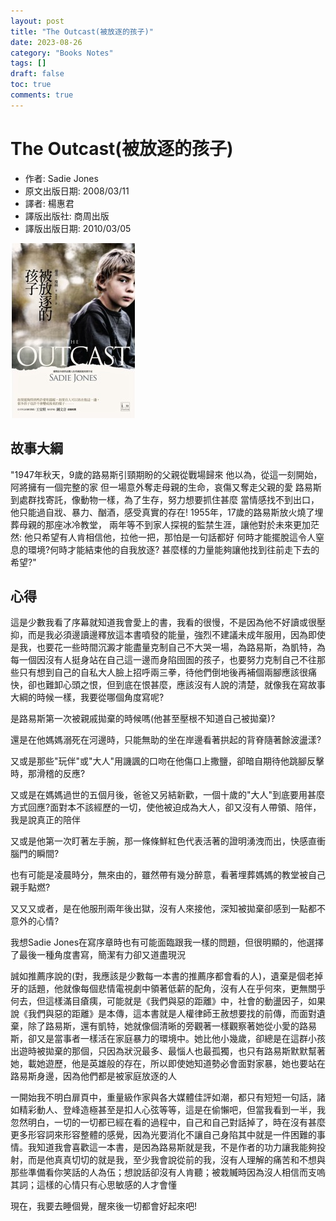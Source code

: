 ```yaml
---
layout: post
title: "The Outcast(被放逐的孩子)"
date: 2023-08-26
category: "Books Notes"
tags: []
draft: false
toc: true
comments: true
---
```


# The Outcast(被放逐的孩子)
* 作者: Sadie Jones
* 原文出版日期: 2008/03/11
* 譯者: 楊惠君
* 譯版出版社: 商周出版
* 譯版出版日期: 2010/03/05

![](/assets/posts/被放逐的孩子.jpg)
<!-- more -->

## 故事大綱
"1947年秋天，9歲的路易斯引頸期盼的父親從戰場歸來
他以為，從這一刻開始，阿將擁有一個完整的家
但一場意外奪走母親的生命，哀傷又奪走父親的愛
路易斯到處群找寄託，像動物一樣，為了生存，努力想要抓住甚麼
當情感找不到出口，他只能過自戕、暴力、酗酒，感受真實的存在!
1955年，17歲的路易斯放火燒了埋葬母親的那座冰冷教堂，
兩年等不到家人探視的監禁生涯，讓他對於未來更加茫然:
他只希望有人肯相信他，拉他一把，那怕是一句話都好
何時才能擺脫這令人窒息的環境?何時才能結束他的自我放逐?
甚麼樣的力量能夠讓他找到往前走下去的希望?"

## 心得
這是少數我看了序幕就知道我會愛上的書，我看的很慢，不是因為他不好讀或很壓抑，而是我必須邊讀邊釋放這本書噴發的能量，強烈不建議未成年服用，因為即使是我，也要花一些時間沉澱才能盡量克制自己不大哭一場，為路易斯，為凱特，為每一個因沒有人挺身站在自己這一邊而身陷囹圄的孩子，也要努力克制自己不往那些只有想到自己的自私大人臉上招呼兩三拳，待他們倒地後再補個兩腳應該很痛快，卻也難卸心頭之恨，但到底在恨甚麼，應該沒有人說的清楚，就像我在寫故事大綱的時候一樣，我要從哪個角度寫呢?

是路易斯第一次被親戚拋棄的時候嗎(他甚至壓根不知道自己被拋棄)?

還是在他媽媽溺死在河邊時，只能無助的坐在岸邊看著拱起的背脊隨著餘波盪漾?

又或是那些"玩伴"或"大人"用譏諷的口吻在他傷口上撒鹽，卻暗自期待他跳腳反擊時，那滑稽的反應?

又或是在媽媽過世的五個月後，爸爸又另結新歡，一個十歲的"大人"到底要用甚麼方式回應?面對本不該經歷的一切，使他被迫成為大人，卻又沒有人帶領、陪伴，我是說真正的陪伴

又或是他第一次盯著左手腕，那一條條鮮紅色代表活著的證明湧洩而出，快感直衝腦門的瞬間?

也有可能是凌晨時分，無來由的，雖然帶有幾分醉意，看著埋葬媽媽的教堂被自己親手點燃?

又又又或者，是在他服刑兩年後出獄，沒有人來接他，深知被拋棄卻感到一點都不意外的心情?

我想Sadie Jones在寫序章時也有可能面臨跟我一樣的問題，但很明顯的，他選擇了最後一種角度書寫，簡潔有力卻又道盡現況

誠如推薦序說的(對，我應該是少數每一本書的推薦序都會看的人)，遺棄是個老掉牙的話題，他就像每個悲情電視劇中領著低薪的配角，沒有人在乎何來，更無關乎何去，但這樣滿目瘡痍，可能就是《我們與惡的距離》中，社會的動盪因子，如果說《我們與惡的距離》是本傳，這本書就是人權律師王赦想要找的前傳，而面對遺棄，除了路易斯，還有凱特，她就像個清晰的旁觀著一樣觀察著她從小愛的路易斯，卻又是當事者一樣活在家庭暴力的環境中。她比他小幾歲，卻總是在這群小孩出遊時被拋棄的那個，只因為狀況最多、最惱人也最孤獨，也只有路易斯默默幫著她，載她遊歷，他是英雄般的存在，所以即使她知道勢必會面對家暴，她也要站在路易斯身邊，因為他們都是被家庭放逐的人

一開始我不明白扉頁中，重量級作家與各大媒體佳評如潮，都只有短短一句話，諸如精彩動人、登峰造極甚至是扣人心弦等等，這是在偷懶吧，但當我看到一半，我忽然明白，一切的一切都已經在看的過程中，自己和自己對話掉了，時在沒有甚麼更多形容詞來形容整體的感覺，因為光要消化不讓自己身陷其中就是一件困難的事情。我知道我會喜歡這一本書，是因為路易斯就是我，不是作者的功力讓我能夠投射，而是他真真切切的就是我，至少我會說從前的我，沒有人理解的痛苦和不想與那些準備看你笑話的人為伍；想說話卻沒有人肯聽；被栽贓時因為沒人相信而支嗚其詞；這樣的心情只有心思敏感的人才會懂

現在，我要去睡個覺，醒來後一切都會好起來吧!